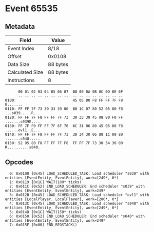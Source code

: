 # Event 65535

## Metadata

| Field           | Value    |
|-----------------|----------|
| Event Index     | 8/18     |
| Offset          | 0x0108   |
| Data Size       | 88 bytes |
| Calculated Size | 88 bytes |
| Instructions    | 8        |

```
      00 01 02 03 04 05 06 07  08 09 0A 0B 0C 0D 0E 0F
      -- -- -- -- -- -- -- --  -- -- -- -- -- -- -- --
0100:                          45 05 80 F8 FF FF 7F F8          E.......
0110: FF FF 7F 73 30 33 39 06  80 1C 07 80 52 05 80 F8  ...s039.....R...
0120: FF FF 7F F8 FF FF 7F 73  30 33 39 45 08 80 F0 FF  .......s039E....
0130: FF 7F F0 FF FF 7F 6F 76  6C 31 06 80 45 05 80 F8  ......ovl1..E...
0140: FF FF 7F F8 FF FF 7F 73  30 34 30 06 80 1C 09 80  .......s040.....
0150: 52 05 80 F8 FF FF 7F F8  FF FF 7F 73 30 34 30 00  R..........s040.
```

## Opcodes

```
  0: 0x0108 [0x45] LOAD_SCHEDULED_TASK: Load scheduler "s039" with entities [EventEntity, EventEntity], work=[249*, 0*]
  1: 0x0119 [0x1C] WAIT(100* ticks)
  2: 0x011C [0x52] END_LOAD_SCHEDULER: End scheduler "s039" with entities [EventEntity, EventEntity], work=249*
  3: 0x012B [0x45] LOAD_SCHEDULED_TASK: Load scheduler "ovl1" with entities [LocalPlayer, LocalPlayer], work=[200*, 0*]
  4: 0x013C [0x45] LOAD_SCHEDULED_TASK: Load scheduler "s040" with entities [EventEntity, EventEntity], work=[249*, 0*]
  5: 0x014D [0x1C] WAIT(150* ticks)
  6: 0x0150 [0x52] END_LOAD_SCHEDULER: End scheduler "s040" with entities [EventEntity, EventEntity], work=249*
  7: 0x015F [0x00] END_REQSTACK()
```
